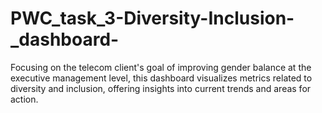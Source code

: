 # PWC_task_3-Diversity-Inclusion-_dashboard-
Focusing on the telecom client's goal of improving gender balance at the executive management level, this dashboard visualizes metrics related to diversity and inclusion, offering insights into current trends and areas for action.
